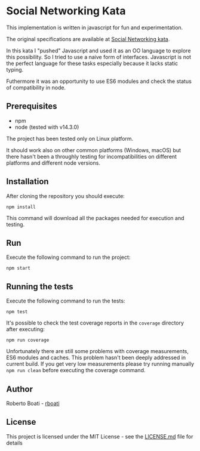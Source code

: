 # Social Networking Kata
This implementation is written in javascript for fun and experimentation.

The original specifications are available at [Social Networking kata](https://github.com/xpeppers/social_networking_kata).

In this kata I "pushed" Javascript and used it as an OO language to explore this possibility.
So I tried to use a naive form of interfaces.
Javascript is not the perfect language for these tasks especially because it lacks static typing.

Futhermore it was an opportunity to use ES6 modules and check the status of compatibility in node.

## Prerequisites
- npm
- node (tested with v14.3.0)

The project has been tested only on Linux platform.

It should work also on other common platforms (Windows, macOS) but there hasn't been a throughly testing for incompatibilities on different platforms and different node versions.

## Installation
After cloning the repository you should execute:
```
npm install
```
This command will download all the packages needed for execution and testing.

## Run
Execute the following command to run the project:
```
npm start
```

## Running the tests
Execute the following command to run the tests:
```
npm test
```
It's possible to check the test coverage reports in the `coverage` directory after executing:
```
npm run coverage
```
Unfortunately there are still some problems with coverage measurements, ES6 modules and caches.
This problem hasn't been deeply addressed in current build.
If you get very low measurements please try running manually `npm run clean` before executing the coverage command.

## Author
Roberto Boati - [rboati](https://github.com/rboati)

## License
This project is licensed under the MIT License - see the [LICENSE.md](LICENSE.md) file for details